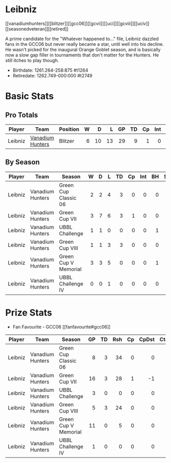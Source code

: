 # Leibniz

[[vanadiumhunters]][[blitzer]][[gcc06]][[gcvii]][[uci]][[gcviii]][[uciv]][[seasonedveteran]][[retired]]

A prime candidate for the "Whatever happened to..." file, Leibniz dazzled fans in the GCC06 but never really became a star, until well into his decline. He wasn't picked for the inaugural Orange Goblet season, and is basically now a slow gap filler in tournaments that don't matter for the Hunters. He still itches to play though.

* Birthdate: 1261.264-258:875 #t1264
* Retiredate: 1262.749-000:000 #t2749 

# Basic Stats

## Pro Totals

| Player           | Team        | Position      | W | D | L | GP | TD | Cp | Int | BH | SI | Ki | MVP | SPP |
|------------------|-------------|---------------|--:|--:|--:|---:|---:|---:|----:|---:|---:|---:|----:|----:|
| Leibniz | [Vanadium Hunters](../teams/vanadiumhunters) | Blitzer  |    6 |   10 |   13 |   29 |    9 |    1 |    0 |    0 |    1 |    0 |    4 |   50 |

## By Season

| Player | Team         | Season          | W | D | L | TD | Cp | Int | BH | SI | Ki | MVP | SPP |
|--------|--------------|-----------------|--:|--:|--:|---:|---:|----:|---:|---:|---:|----:|----:|
| Leibniz | Vanadium Hunters | Green Cup Classic 06 |    2 |    2 |    4 |    3 |    0 |    0 |    0 |    0 |    0 |    3 |   24 |
| Leibniz | Vanadium Hunters | Green Cup VII        |    3 |    7 |    6 |    3 |    1 |    0 |    0 |    1 |    0 |    0 |   12 |
| Leibniz | Vanadium Hunters | UBBL Challenge       |    1 |    1 |    0 |    0 |    0 |    0 |    1 |    1 |    0 |    0 |    4 |
| Leibniz | Vanadium Hunters | Green Cup VIII       |    1 |    1 |    3 |    3 |    0 |    0 |    0 |    0 |    0 |    1 |   14 |
| Leibniz | Vanadium Hunters | Green Cup V Memorial |    3 |    3 |    5 |    0 |    0 |    0 |    1 |    0 |    1 |    0 |    4 |
| Leibniz | Vanadium Hunters | UBBL Challenge IV    |    0 |    0 |    1 |    0 |    0 |    0 |    0 |    0 |    0 |    0 |    0 |

# Prize Stats

* Fan Favourite - GCC06 [[fanfavourite#gcc06]]

| Player | Team         | Season          | GP | TD | Rsh | Cp | CpDst | Ctch | Int | Cas | Blk | Sck | MVP | SPP |
|--------|--------------|-----------------|---:|---:|----:|---:|------:|-----:|----:|----:|----:|----:|----:|----:|
| Leibniz | Vanadium Hunters | Green Cup Classic 06 |  8 |    3 |   34 |    0 |     0 |    1 |    0 |    0 |   33 |    2 |    **3** |   24 |
| Leibniz | Vanadium Hunters | Green Cup VII        | 16 |    3 |   28 |    1 |    -1 |    2 |    0 |    1 |   51 |    4 |    0 |   12 |
| Leibniz | Vanadium Hunters | UBBL Challenge       |  3 |    0 |    0 |    0 |     0 |    0 |    0 |    2 |   15 |    0 |    0 |    4 |
| Leibniz | Vanadium Hunters | Green Cup VIII       |  5 |    3 |   24 |    0 |     0 |    0 |    0 |    0 |   30 |    1 |    1 |   14 |
| Leibniz | Vanadium Hunters | Green Cup V Memorial | 11 |    0 |    5 |    0 |     0 |    0 |    0 |    2 |   38 |    3 |    0 |    4 |
| Leibniz | Vanadium Hunters | UBBL Challenge IV    |  1 |    0 |    0 |    0 |     0 |    0 |    0 |    0 |    8 |    0 |    0 |    0 |

